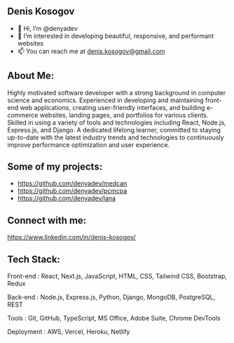 ## Denis Kosogov

- 👋 Hi, I’m @denyadev
- 👀 I’m interested in developing beautiful, responsive, and performant websites
- 📫 You can reach me at denis.kosogov@gmail.com

## About Me:

Highly motivated software developer with a strong background in computer science and economics. Experienced in developing and maintaining front-end web applications, creating user-friendly interfaces, and building e-commerce websites, landing pages, and portfolios for various clients. Skilled in using a variety of tools and technologies including React, Node.js, Express.js, and Django. A dedicated lifelong learner, committed to staying up-to-date with the latest industry trends and technologies to continuously improve performance optimization and user experience. 

## Some of my projects:

- https://github.com/denyadev/medcan
- https://github.com/denyadev/pcmcpa
- https://github.com/denyadev/lana

## Connect with me:

https://www.linkedin.com/in/denis-kosogov/

## Tech Stack:


Front-end	  :	React, Next.js, JavaScript, HTML, CSS, Tailwind CSS, Bootstrap, Redux

Back-end	  :	Node.js, Express.js, Python, Django, MongoDB, PostgreSQL, REST

Tools   	  :	Git, GitHub, TypeScript, MS Office, Adobe Suite, Chrome DevTools

Deployment  :	AWS, Vercel, Heroku, Netlify 

<!---
denyadev/denyadev is a ✨ special ✨ repository because its `README.md` (this file) appears on your GitHub profile.
You can click the Preview link to take a look at your changes.
--->

